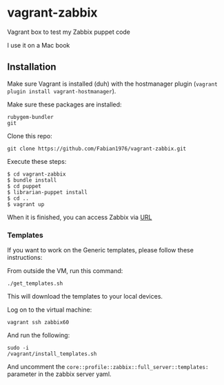 # vagrant-zabbix
Vagrant box to test my Zabbix puppet code

I use it on a Mac book

## Installation
Make sure Vagrant is installed (duh) with the hostmanager plugin (`vagrant plugin install vagrant-hostmanager`).

Make sure these packages are installed:
```
rubygem-bundler
git
```

Clone this repo:
```
git clone https://github.com/Fabian1976/vagrant-zabbix.git
```

Execute these steps:
```
$ cd vagrant-zabbix
$ bundle install
$ cd puppet
$ librarian-puppet install
$ cd ..
$ vagrant up
```

When it is finished, you can access Zabbix via [URL](http://zabbix60.cmc.local)

### Templates
If you want to work on the Generic templates, please follow these instructions:

From outside the VM, run this command:
```
./get_templates.sh
```
This will download the templates to your local devices.

Log on to the virtual machine:
```
vagrant ssh zabbix60
```

And run the following:
```
sudo -i
/vagrant/install_templates.sh
```

And uncomment the `core::profile::zabbix::full_server::templates:` parameter in the zabbix server yaml.
